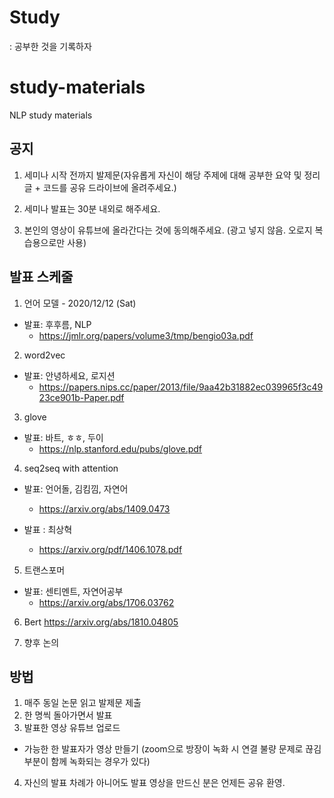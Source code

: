 # Study
: 공부한 것을 기록하자 

# study-materials
NLP study materials

## 공지

1. 세미나 시작 전까지 발제문(자유롭게 자신이 해당 주제에 대해 공부한 요약 및 정리 글 + 코드를 공유 드라이브에 올려주세요.)

2. 세미나 발표는 30분 내외로 해주세요.

3. 본인의 영상이 유튜브에 올라간다는 것에 동의해주세요. (광고 넣지 않음. 오로지 복습용으로만 사용)


## 발표 스케줄 

1. 언어 모델 -  2020/12/12 (Sat)
  - 발표: 후후름, NLP
    - https://jmlr.org/papers/volume3/tmp/bengio03a.pdf


2. word2vec
  - 발표: 안녕하세요, 로지션
    - https://papers.nips.cc/paper/2013/file/9aa42b31882ec039965f3c4923ce901b-Paper.pdf
  
3. glove
  - 발표: 바트, ㅎㅎ, 두이
    - https://nlp.stanford.edu/pubs/glove.pdf
  
4. seq2seq with attention
  - 발표: 언어돌, 김킴낌, 자연어
    - https://arxiv.org/abs/1409.0473
  
  - 발표 : 최상혁
    - https://arxiv.org/pdf/1406.1078.pdf
  

5. 트랜스포머
  - 발표: 센티멘트, 자연어공부
    - https://arxiv.org/abs/1706.03762
  

6. Bert
https://arxiv.org/abs/1810.04805


7. 향후 논의

 
## 방법 

1. 매주 동일 논문 읽고 발제문 제출
2. 한 명씩 돌아가면서 발표
3. 발표한 영상 유튜브 업로드
  - 가능한 한 발표자가 영상 만들기 (zoom으로 방장이 녹화 시 연결 불량 문제로 끊김 부분이 함께 녹화되는 경우가 있다) 
4. 자신의 발표 차례가 아니어도 발표 영상을 만드신 분은 언제든 공유 환영.
